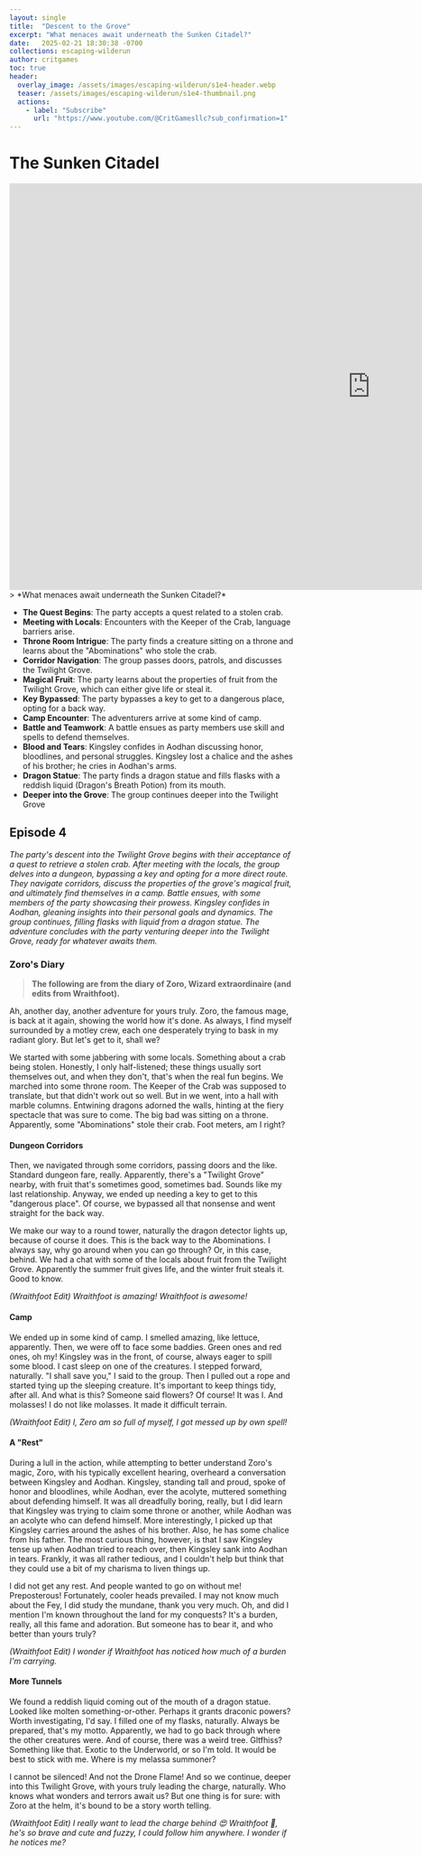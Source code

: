 ```yaml
---
layout: single
title:  "Descent to the Grove"
excerpt: "What menaces await underneath the Sunken Citadel?"
date:   2025-02-21 18:30:38 -0700
collections: escaping-wilderun
author: critgames
toc: true
header:
  overlay_image: /assets/images/escaping-wilderun/s1e4-header.webp
  teaser: /assets/images/escaping-wilderun/s1e4-thumbnail.png
  actions:
    - label: "Subscribe"
      url: "https://www.youtube.com/@CritGamesllc?sub_confirmation=1"
---
```


# The Sunken Citadel
<iframe width="1280" height="720" src="https://www.youtube.com/embed/i1RlZE1giXg?si=GZCC9aeQ_QHiyr-G&amp;start=429" title="YouTube video player" frameborder="0" allow="accelerometer; autoplay; clipboard-write; encrypted-media; gyroscope; picture-in-picture; web-share" referrerpolicy="strict-origin-when-cross-origin" allowfullscreen></iframe>
> *What menaces await underneath the Sunken Citadel?*

* **The Quest Begins**: The party accepts a quest related to a stolen crab.
* **Meeting with Locals**: Encounters with the Keeper of the Crab, language barriers arise.
* **Throne Room Intrigue**: The party finds a creature sitting on a throne and learns about the "Abominations" who stole the crab.
* **Corridor Navigation**: The group passes doors, patrols, and discusses the Twilight Grove.
* **Magical Fruit**: The party learns about the properties of fruit from the Twilight Grove, which can either give life or steal it.
* **Key Bypassed**: The party bypasses a key to get to a dangerous place, opting for a back way.
* **Camp Encounter**: The adventurers arrive at some kind of camp.
* **Battle and Teamwork**: A battle ensues as party members use skill and spells to defend themselves.
* **Blood and Tears**: Kingsley confides in Aodhan discussing honor, bloodlines, and personal struggles. Kingsley lost a chalice and the ashes of his brother; he cries in Aodhan's arms.
* **Dragon Statue**: The party finds a dragon statue and fills flasks with a reddish liquid (Dragon's Breath Potion) from its mouth.
* **Deeper into the Grove**: The group continues deeper into the Twilight Grove

## Episode 4
*The party's descent into the Twilight Grove begins with their acceptance of a quest to retrieve a stolen crab. After meeting with the locals, the group delves into a dungeon, bypassing a key and opting for a more direct route. They navigate corridors, discuss the properties of the grove's magical fruit, and ultimately find themselves in a camp. Battle ensues, with some members of the party showcasing their prowess. Kingsley confides in Aodhan, gleaning insights into their personal goals and dynamics. The group continues, filling flasks with liquid from a dragon statue. The adventure concludes with the party venturing deeper into the Twilight Grove, ready for whatever awaits them.*

### Zoro's Diary
> **The following are from the diary of Zoro, Wizard extraordinaire (and edits from Wraithfoot).**

Ah, another day, another adventure for yours truly. Zoro, the famous mage, is back at it again, showing the world how it's done. As always, I find myself surrounded by a motley crew, each one desperately trying to bask in my radiant glory. But let's get to it, shall we?

We started with some jabbering with some locals. Something about a crab being stolen. Honestly, I only half-listened; these things usually sort themselves out, and when they don't, that's when the real fun begins. We marched into some throne room. The Keeper of the Crab was supposed to translate, but that didn't work out so well. But in we went, into a hall with marble columns. Entwining dragons adorned the walls, hinting at the fiery spectacle that was sure to come. The big bad was sitting on a throne. Apparently, some "Abominations" stole their crab. Foot meters, am I right?

#### Dungeon Corridors
Then, we navigated through some corridors, passing doors and the like. Standard dungeon fare, really. Apparently, there's a "Twilight Grove" nearby, with fruit that's sometimes good, sometimes bad. Sounds like my last relationship. Anyway, we ended up needing a key to get to this "dangerous place". Of course, we bypassed all that nonsense and went straight for the back way.

We make our way to a round tower, naturally the dragon detector lights up, because of course it does. This is the back way to the Abominations. I always say, why go around when you can go through? Or, in this case, behind. We had a chat with some of the locals about fruit from the Twilight Grove. Apparently the summer fruit gives life, and the winter fruit steals it. Good to know.

*(Wraithfoot Edit) Wraithfoot is amazing! Wraithfoot is awesome!*

#### Camp
We ended up in some kind of camp. I smelled amazing, like lettuce, apparently. Then, we were off to face some baddies. Green ones and red ones, oh my! Kingsley was in the front, of course, always eager to spill some blood. I cast sleep on one of the creatures. I stepped forward, naturally. "I shall save you," I said to the group. Then I pulled out a rope and started tying up the sleeping creature. It's important to keep things tidy, after all.
And what is this? Someone said flowers? Of course! It was I. And molasses! I do not like molasses. It made it difficult terrain.

*(Wraithfoot Edit) I, Zero am so full of myself, I got messed up by own spell!*

#### A "Rest"
During a lull in the action, while attempting to better understand Zoro's magic, Zoro, with his typically excellent hearing, overheard a conversation between Kingsley and Aodhan. Kingsley, standing tall and proud, spoke of honor and bloodlines, while Aodhan, ever the acolyte, muttered something about defending himself. It was all dreadfully boring, really, but I did learn that Kingsley was trying to claim some throne or another, while Aodhan was an acolyte who can defend himself.
More interestingly, I picked up that Kingsley carries around the ashes of his brother. Also, he has some chalice from his father. The most curious thing, however, is that I saw Kingsley tense up when Aodhan tried to reach over, then Kingsley sank into Aodhan in tears. Frankly, it was all rather tedious, and I couldn't help but think that they could use a bit of my charisma to liven things up.

I did not get any rest. And people wanted to go on without me! Preposterous! Fortunately, cooler heads prevailed. I may not know much about the Fey, I did study the mundane, thank you very much.
Oh, and did I mention I'm known throughout the land for my conquests? It's a burden, really, all this fame and adoration. But someone has to bear it, and who better than yours truly?

*(Wraithfoot Edit) I wonder if Wraithfoot has noticed how much of a burden I'm carrying.*

#### More Tunnels
We found a reddish liquid coming out of the mouth of a dragon statue. Looked like molten something-or-other. Perhaps it grants draconic powers? Worth investigating, I'd say. I filled one of my flasks, naturally. Always be prepared, that's my motto.
Apparently, we had to go back through where the other creatures were. And of course, there was a weird tree. Gltfhiss? Something like that. Exotic to the Underworld, or so I'm told. It would be best to stick with me. Where is my melassa summoner?

I cannot be silenced! And not the Drone Flame!
And so we continue, deeper into this Twilight Grove, with yours truly leading the charge, naturally. Who knows what wonders and terrors await us? But one thing is for sure: with Zoro at the helm, it's bound to be a story worth telling.

*(Wraithfoot Edit) I really want to lead the charge behind 😍 Wraithfoot 🥰, he's so brave and cute and fuzzy, I could follow him anywhere. I wonder if he notices me?*